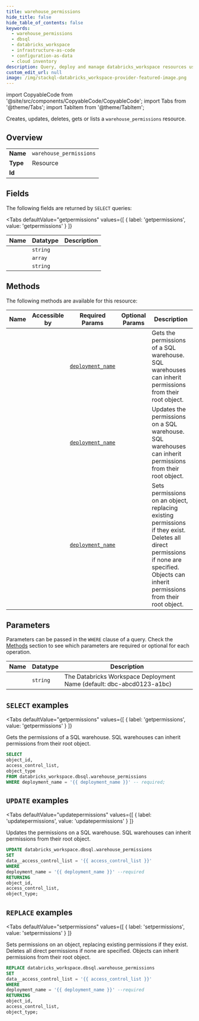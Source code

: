 ```yaml
--- 
title: warehouse_permissions
hide_title: false
hide_table_of_contents: false
keywords:
  - warehouse_permissions
  - dbsql
  - databricks_workspace
  - infrastructure-as-code
  - configuration-as-data
  - cloud inventory
description: Query, deploy and manage databricks_workspace resources using SQL
custom_edit_url: null
image: /img/stackql-databricks_workspace-provider-featured-image.png
---
```


import CopyableCode from '@site/src/components/CopyableCode/CopyableCode';
import Tabs from '@theme/Tabs';
import TabItem from '@theme/TabItem';

Creates, updates, deletes, gets or lists a <code>warehouse_permissions</code> resource.

## Overview
<table><tbody>
<tr><td><b>Name</b></td><td><code>warehouse_permissions</code></td></tr>
<tr><td><b>Type</b></td><td>Resource</td></tr>
<tr><td><b>Id</b></td><td><CopyableCode code="databricks_workspace.dbsql.warehouse_permissions" /></td></tr>
</tbody></table>

## Fields

The following fields are returned by `SELECT` queries:

<Tabs
    defaultValue="getpermissions"
    values={[
        { label: 'getpermissions', value: 'getpermissions' }
    ]}
>
<TabItem value="getpermissions">

<table>
<thead>
    <tr>
    <th>Name</th>
    <th>Datatype</th>
    <th>Description</th>
    </tr>
</thead>
<tbody>
<tr>
    <td><CopyableCode code="object_id" /></td>
    <td><code>string</code></td>
    <td></td>
</tr>
<tr>
    <td><CopyableCode code="access_control_list" /></td>
    <td><code>array</code></td>
    <td></td>
</tr>
<tr>
    <td><CopyableCode code="object_type" /></td>
    <td><code>string</code></td>
    <td></td>
</tr>
</tbody>
</table>
</TabItem>
</Tabs>

## Methods

The following methods are available for this resource:

<table>
<thead>
    <tr>
    <th>Name</th>
    <th>Accessible by</th>
    <th>Required Params</th>
    <th>Optional Params</th>
    <th>Description</th>
    </tr>
</thead>
<tbody>
<tr>
    <td><a href="#getpermissions"><CopyableCode code="getpermissions" /></a></td>
    <td><CopyableCode code="select" /></td>
    <td><a href="#parameter-deployment_name"><code>deployment_name</code></a></td>
    <td></td>
    <td>Gets the permissions of a SQL warehouse. SQL warehouses can inherit permissions from their root object.</td>
</tr>
<tr>
    <td><a href="#updatepermissions"><CopyableCode code="updatepermissions" /></a></td>
    <td><CopyableCode code="update" /></td>
    <td><a href="#parameter-deployment_name"><code>deployment_name</code></a></td>
    <td></td>
    <td>Updates the permissions on a SQL warehouse. SQL warehouses can inherit permissions from their root object.</td>
</tr>
<tr>
    <td><a href="#setpermissions"><CopyableCode code="setpermissions" /></a></td>
    <td><CopyableCode code="replace" /></td>
    <td><a href="#parameter-deployment_name"><code>deployment_name</code></a></td>
    <td></td>
    <td>Sets permissions on an object, replacing existing permissions if they exist. Deletes all direct permissions if none are specified. Objects can inherit permissions from their root object.</td>
</tr>
</tbody>
</table>

## Parameters

Parameters can be passed in the `WHERE` clause of a query. Check the [Methods](#methods) section to see which parameters are required or optional for each operation.

<table>
<thead>
    <tr>
    <th>Name</th>
    <th>Datatype</th>
    <th>Description</th>
    </tr>
</thead>
<tbody>
<tr id="parameter-deployment_name">
    <td><CopyableCode code="deployment_name" /></td>
    <td><code>string</code></td>
    <td>The Databricks Workspace Deployment Name (default: dbc-abcd0123-a1bc)</td>
</tr>
</tbody>
</table>

## `SELECT` examples

<Tabs
    defaultValue="getpermissions"
    values={[
        { label: 'getpermissions', value: 'getpermissions' }
    ]}
>
<TabItem value="getpermissions">

Gets the permissions of a SQL warehouse. SQL warehouses can inherit permissions from their root object.

```sql
SELECT
object_id,
access_control_list,
object_type
FROM databricks_workspace.dbsql.warehouse_permissions
WHERE deployment_name = '{{ deployment_name }}' -- required;
```
</TabItem>
</Tabs>


## `UPDATE` examples

<Tabs
    defaultValue="updatepermissions"
    values={[
        { label: 'updatepermissions', value: 'updatepermissions' }
    ]}
>
<TabItem value="updatepermissions">

Updates the permissions on a SQL warehouse. SQL warehouses can inherit permissions from their root object.

```sql
UPDATE databricks_workspace.dbsql.warehouse_permissions
SET 
data__access_control_list = '{{ access_control_list }}'
WHERE 
deployment_name = '{{ deployment_name }}' --required
RETURNING
object_id,
access_control_list,
object_type;
```
</TabItem>
</Tabs>


## `REPLACE` examples

<Tabs
    defaultValue="setpermissions"
    values={[
        { label: 'setpermissions', value: 'setpermissions' }
    ]}
>
<TabItem value="setpermissions">

Sets permissions on an object, replacing existing permissions if they exist. Deletes all direct permissions if none are specified. Objects can inherit permissions from their root object.

```sql
REPLACE databricks_workspace.dbsql.warehouse_permissions
SET 
data__access_control_list = '{{ access_control_list }}'
WHERE 
deployment_name = '{{ deployment_name }}' --required
RETURNING
object_id,
access_control_list,
object_type;
```
</TabItem>
</Tabs>
